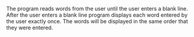 The program reads words from the user until the user enters a blank line. 
After the user enters a blank line program displays each word 
entered by the user exactly once. The words will be displayed in
the same order that they were entered. 
